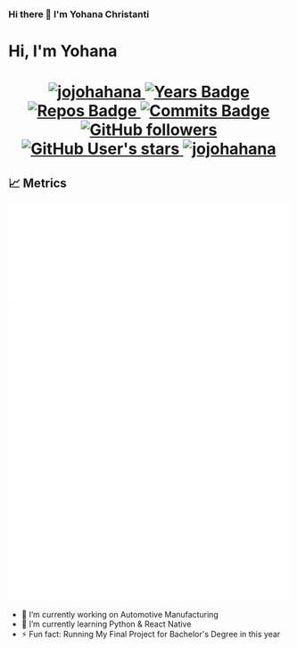 ### Hi there 👋 I'm Yohana Christanti

<h1> Hi, I'm Yohana <h1>

<p align="center">
    <a href="https://github.com/jojohahana/" target="_blank">
        <img src="https://komarev.com/ghpvc/?username=jojohahana&label=Profile%20views&color=690000&style=flat-square" alt="jojohahana"/>
    </a>
    <a href="https://badges.pufler.dev" target="_blank">
        <img src="https://badges.pufler.dev/years/jojohahana?style=flat-square&color=690000" alt="Years Badge"/>
    </a>
    <a href="https://badges.pufler.dev" target="_blank">
        <img src="https://badges.pufler.dev/repos/jojohahana?style=flat-square&color=690000" alt="Repos Badge"/>
    </a>
    <a href="https://badges.pufler.dev" target="_blank">
        <img src="https://badges.pufler.dev/commits/monthly/jojohahana?style=flat-square&color=690000" alt="Commits Badge"/>
    </a>
    <a href="https://badges.pufler.dev" target="_blank">
        <img src="https://img.shields.io/github/followers/jojohahana?style=social" alt="GitHub followers"/>
    </a>
    <a href="https://badges.pufler.dev" target="_blank">
        <img src="https://img.shields.io/github/stars/jojohahana?affiliations=OWNER%2CCOLLABORATOR&style=social" alt="GitHub User's stars"/>
    </a>
    <a href="https://github.com/jojohahana/" target="_blank">
        <img src="https://img.shields.io/badge/isAwesome-true-blue?style=flat-square&color=690000" alt="jojohahana"/>
    </a>
</p>

## 📈 Metrics

<p align="center">
    <img src="metrics.plugin.languages.details.svg" alt="Metrics"/>
    <img src="metrics.plugin.calendar.svg" alt="Metrics"/>
</p>

- 🔭 I’m currently working on Automotive Manufacturing
- 🌱 I’m currently learning Python & React Native
- ⚡ Fun fact: Running My Final Project for Bachelor's Degree in this year


